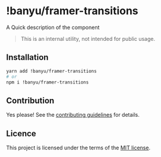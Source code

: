 # !banyu/framer-transitions

A Quick description of the component

> This is an internal utility, not intended for public usage.

## Installation

```sh
yarn add !banyu/framer-transitions
# or
npm i !banyu/framer-transitions
```

## Contribution

Yes please! See the
[contributing guidelines](https://github.com/Atnic/banyu/blob/master/CONTRIBUTING.md)
for details.

## Licence

This project is licensed under the terms of the
[MIT license](https://github.com/Atnic/banyu/blob/master/LICENSE).
